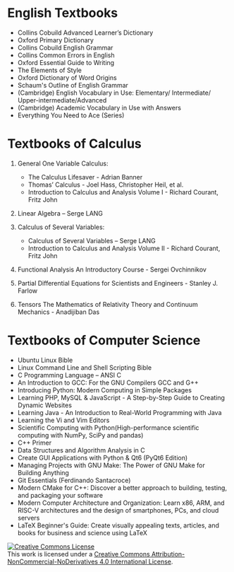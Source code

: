 
# English Textbooks

- Collins Cobuild Advanced Learner’s Dictionary
- Oxford Primary Dictionary
- Collins Cobuild English Grammar
- Collins Common Errors in English
- Oxford Essential Guide to Writing
- The Elements of Style
- Oxford Dictionary of Word Origins
- Schaum's Outline of English Grammar
- (Cambridge) English Vocabulary in Use: Elementary/ Intermediate/ Upper-intermediate/Advanced
- (Cambridge) Academic Vocabulary in Use with Answers
- Everything You Need to Ace (Series)


# Textbooks of Calculus

1. General One Variable Calculus:
    - The Calculus Lifesaver - Adrian Banner
    - Thomas’ Calculus - Joel Hass, Christopher Heil, et al.
    - Introduction to Calculus and Analysis Volume I - Richard Courant, Fritz John

2. Linear Algebra – Serge LANG
3. Calculus of Several Variables:
    - Calculus of Several Variables – Serge LANG
    - Introduction to Calculus and Analysis Volume II - Richard Courant, Fritz John
4. Functional Analysis An Introductory Course - Sergei Ovchinnikov
5. Partial Differential Equations for Scientists and Engineers - Stanley J. Farlow
6. Tensors The Mathematics of Relativity Theory and Continuum Mechanics - Anadijiban Das

# Textbooks of Computer Science

- Ubuntu Linux Bible
- Linux Command Line and Shell Scripting Bible
- C Programming Language – ANSI C
- An Introduction to GCC: For the GNU Compilers GCC and G++
- Introducing Python: Modern Computing in Simple Packages
- Learning PHP, MySQL & JavaScript - A Step-by-Step Guide to Creating Dynamic Websites
- Learning Java - An Introduction to Real-World Programming with Java
- Learning the Vi and Vim Editors
- Scientific Computing with Python(High-performance scientific computing with NumPy, SciPy and pandas)
- C++ Primer
- Data Structures and Algorithm Analysis in C
- Create GUI Applications with Python & Qt6 (PyQt6 Edition)
- Managing Projects with GNU Make: The Power of GNU Make for Building Anything
- Git Essentials (Ferdinando Santacroce)
- Modern CMake for C++: Discover a better approach to building, testing, and packaging your software
- Modern Computer Architecture and Organization: Learn x86, ARM, and RISC-V architectures and the design of smartphones, PCs, and cloud servers
- LaTeX Beginner's Guide: Create visually appealing texts, articles, and books for business and science using LaTeX


<a rel="license" href="http://creativecommons.org/licenses/by-nc-nd/4.0/"><img alt="Creative Commons License" style="border-width:0" src="https://i.creativecommons.org/l/by-nc-nd/4.0/88x31.png" /></a><br />This work is licensed under a <a rel="license" href="http://creativecommons.org/licenses/by-nc-nd/4.0/">Creative Commons Attribution-NonCommercial-NoDerivatives 4.0 International License</a>.